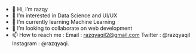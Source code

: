 - 👋 Hi, I’m razqy
- 👀 I’m interested in Data Science and UI/UX
- 🌱 I’m currently learning Machine Learning
- 💞️ I’m looking to collaborate on web development
- 📫 How to reach me : 
      Email     : razqyaqil2@gmail.com
      Twitter   : @razqyaqil
      Instagram : @razqyaqi.

<!---
razqyaqil/razqyaqil is a ✨ special ✨ repository because its `README.md` (this file) appears on your GitHub profile.
You can click the Preview link to take a look at your changes.
--->
